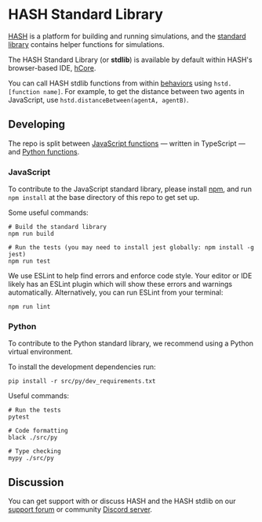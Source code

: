 # HASH Standard Library

[HASH](https://hash.ai) is a platform for building and running simulations, and the [standard library](https://docs.hash.ai/core/libraries) contains helper functions for simulations.

The HASH Standard Library (or **stdlib**) is available by default within HASH's browser-based IDE, [hCore](https://hash.ai/platform/core).

You can call HASH stdlib functions from within [behaviors](https://docs.hash.ai/core/behaviors) using `hstd.[function name]`. For example, to get the distance between two agents in JavaScript, use `hstd.distanceBetween(agentA, agentB)`.

## Developing

The repo is split between [JavaScript functions](https://github.com/hashintel/labs/tree/main/apps/engine/stdlib/src/ts) — written in TypeScript — and [Python functions](https://github.com/hashintel/labs/tree/main/apps/engine/stdlib/src/py).

### JavaScript

To contribute to the JavaScript standard library, please install [npm](https://www.npmjs.com/get-npm), and run `npm install` at the base directory of this repo to get set up.

Some useful commands:

```shell
# Build the standard library
npm run build

# Run the tests (you may need to install jest globally: npm install -g jest)
npm run test
```

We use ESLint to help find errors and enforce code style. Your editor or IDE likely has an ESLint plugin which will show these errors and warnings automatically. Alternatively, you can run ESLint from your terminal:

```shell
npm run lint
```

### Python

To contribute to the Python standard library, we recommend using a Python virtual
environment.

To install the development dependencies run:

```shell
pip install -r src/py/dev_requirements.txt
```

Useful commands:

```shell
# Run the tests
pytest

# Code formatting
black ./src/py

# Type checking
mypy ./src/py
```

## Discussion

You can get support with or discuss HASH and the HASH stdlib on our [support forum](https://hash.community/) or community [Discord server](https://hash.ai/discord).
